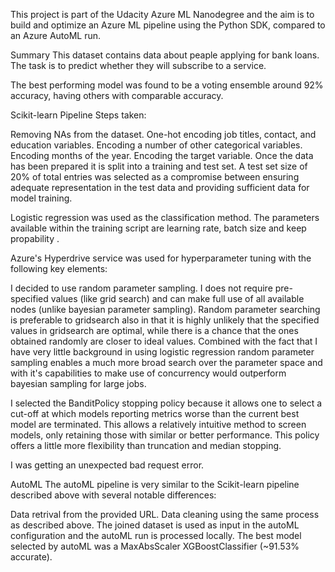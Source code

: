 
This project is part of the Udacity Azure ML Nanodegree and the aim is to build and optimize an Azure ML pipeline using the Python SDK, compared to an Azure AutoML run.

Summary
This dataset contains data about peaple applying for bank loans. The task is to predict whether they will subscribe to a service.

The best performing model was found to be a voting ensemble around 92% accuracy, having others with comparable accuracy.

Scikit-learn Pipeline
Steps taken:

Removing NAs from the dataset.
One-hot encoding job titles, contact, and education variables.
Encoding a number of other categorical variables.
Encoding months of the year.
Encoding the target variable.
Once the data has been prepared it is split into a training and test set. A test set size of 20% of total entries was selected as a compromise between ensuring adequate representation in the test data and providing sufficient data for model training.

Logistic regression was used as the classification method. The parameters available within the training script are learning rate, batch size and keep propability .

Azure's Hyperdrive service was used for hyperparameter tuning with the following key elements:


I decided to use random parameter sampling. I does not require pre-specified values (like grid search) and can make full use of all available nodes (unlike bayesian parameter sampling). Random parameter searching is preferable to gridsearch also in that it is highly unlikely that the specified values in gridsearch are optimal, while there is a chance that the ones obtained randomly are closer to ideal values. Combined with the fact that I have very little background in using logistic regression random parameter sampling enables a much more broad search over the parameter space and with it's capabilities to make use of concurrency would outperform bayesian sampling for large jobs.

I selected the BanditPolicy stopping policy because it allows one to select a cut-off at which models reporting metrics worse than the current best model are terminated. This allows a relatively intuitive method to screen models, only retaining those with similar or better performance. This policy offers a little more flexibility than truncation and median stopping.

I was getting an unexpected bad request error. 

AutoML
The autoML pipeline is very similar to the Scikit-learn pipeline described above with several notable differences:

Data retrival from the provided URL.
Data cleaning using the same process as described above.
The joined dataset is used as input in the autoML configuration and the autoML run is processed locally.
The best model selected by autoML was a MaxAbsScaler XGBoostClassifier   (~91.53% accurate). 
